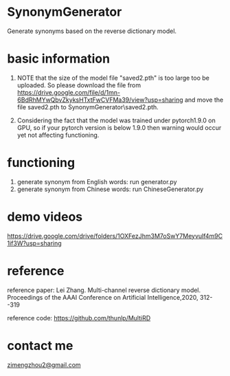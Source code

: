 # SynonymGenerator
Generate synonyms based on the reverse dictionary model. 

# basic information
1. NOTE that the size of the model file "saved2.pth" is too large too be uploaded. So please download the file from https://drive.google.com/file/d/1mn-6BdRhMYwQbvZkyksHTxtFwCVFMa39/view?usp=sharing and move the file saved2.pth to SynonymGenerator\saved2.pth.

2. Considering the fact that the model was trained under pytorch1.9.0 on GPU, so if your pytorch version is below 1.9.0 then warning would occur yet not affecting functioning.

# functioning
1. generate synonym from English words: run generator.py
2. generate synonym from Chinese words: run ChineseGenerator.py

# demo videos
https://drive.google.com/drive/folders/1OXFezJhm3M7oSwY7Meyvulf4m9C1if3W?usp=sharing

# reference
reference paper: Lei Zhang. Multi-channel reverse dictionary model. Proceedings of the AAAI Conference on Artificial Intelligence,2020, 312--319 

reference code: https://github.com/thunlp/MultiRD

# contact me
zimengzhou2@gmail.com


